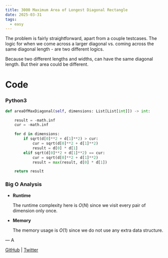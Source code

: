 ```yaml
---
title: 3000 Maximum Area of Longest Diagonal Rectangle
date: 2025-03-31
tags:
  - easy
---
```


The problem is fairly straightforward, apart from a couple testcases. The logic for when we come across a larger diagonal vs. coming across the same diagonal length - are two different logics.

Because two different lengths and widths, can have the same diagonal length. But their area could be different.

# Code

### Python3

```python
def areaOfMaxDiagonal(self, dimensions: List[List[int]]) -> int:

    result = -math.inf
    cur = -math.inf

    for d in dimensions:
        if sqrt(d[0]**2 + d[1]**2) > cur:
            cur = sqrt(d[0]**2 + d[1]**2)
            result = d[0] * d[1]
        elif sqrt(d[0]**2 + d[1]**2) == cur:
            cur = sqrt(d[0]**2 + d[1]**2)
            result = max(result, d[0] * d[1])

    return result
```

### Big O Analysis

- **Runtime**

  The runtime complexity here is $O(N)$ since we visit every pair of dimension only once.

- **Memory**

  The memory usage is $O(1)$ since we do not use any extra data structure.

— A

[GitHub](https://github.com/athkdev) | [Twitter](https://twitter.com/athkdev)
